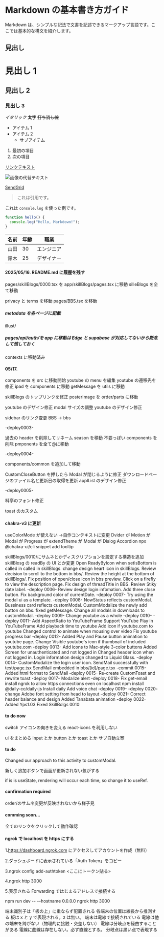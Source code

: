 # Markdown の基本書き方ガイド

Markdown は、シンプルな記法で文書を記述できるマークアップ言語です。ここでは基本的な構文を紹介します。

## 見出し

# 見出し 1

## 見出し 2

### 見出し 3

_イタリック_
**太字**
~~打ち消し線~~

- アイテム 1
- アイテム 2
  - サブアイテム

1. 最初の項目
2. 次の項目

[リンクテキスト](https://google.com)

![画像の代替テキスト](https://google.com)

[SendGrid](https://app.sendgrid.com/email_activity?_gl=1*10mbfns*_gcl_au*MTgyMzcxNTA5Ni4xNzUwMzMwNTY4*_ga*MTIzNTgzODU3Ny4xNzUwMzMwNTY4*_ga_8W5LR442LD*czE3NTAzNTAyMjkkbzMkZzEkdDE3NTAzNTYxMzgkajYwJGwwJGgw&filters=%22%22&isAndOperator=true&page=1)

> これは引用です。

これは `console.log` を使った例です。

```js
function hello() {
  console.log("Hello, Markdown!");
}
```

| 名前 | 年齢 | 職業       |
| ---- | ---- | ---------- |
| 山田 | 30   | エンジニア |
| 鈴木 | 25   | デザイナー |

#### 2025/05/16. README.md に履歴を残す

pages/skillBlogs/0000.tsx を app/skillBlogs/pages.tsx に移動
silleBlogs を全て移動

privacy と terms を移動
pages/BBS.tsx を移動

##### metadata を各ページに記載

illust/

##### pages/api/auth/を app に移動は Edge と supabase が対応してないから断念して残しておく

contexts に移動済み

#### 05/17.

components を src に移動開始
youtube の menu を編集
youtube の遷移先を修正
ipad を components に移動
getMessage を utils に移動

skillBlogs のトップリンクを修正
posterImage を order/parts に移動

youtube のデザイン修正
modal サイズの調整
youtube のデザイン修正

sidebar のリンク変更 BBS -> bbs

-deploy0003-

過去の header を削除してリネーム
season を移動
不要っぽい components を削除
pmponents を全て@に移動

-deploy0004-

components/common を追加して移動

CustomCloseButton を押したら Modal が閉じるように修正
ダウンロードページのファイル名と更新日の取得を更新
applList のデザイン修正

-deploy0005-

料亭のフォント修正

toast のカスタム

#### chakra-v3 に更新

useColorMode が使えない ->自作コンテキストに変更
Dvider が
Motion が
Modal が
Progress が
extendTheme が
Modal が Dialog
Accordion
npx @chakra-ui/cli snippet add tooltip

skillBlogs/0010/にサムネとかディスクリプションを設定する構造を追加
skillBlosg の readBy の UI とか変更
Open ReadyByIcon when setIsBottom is called in called in skillBlogs.
change design heart icon in skillBlogs.
Review decision to scroll to the bottom in bbs/.
Review the height at the bottom of skillBlogs/.
Fix position of open/close icon in bbs preview.
Click on a firefly to view the description page.
Fix design of threadTitle in BBS.
Review Stiky date label.
-deploy 0006-
Review design login infomation.
Add three close button.
Fix background color of currentDate.
-deploy 0007-
Try using the modal ui as a template.
-deploy 0008-
NowStatus reflects customModal.
Bussiness card reflects customModal.
CustomModalize the newly add button on bbs.
fixed getMessage.
Change all modals in downloads to customModal.
-deploy 0009-
Change youtube as a whole
-deploy 0010-
-deploy 0011-
Add AspectRatio to YouTubeFrame
Support YouTube Play in YouTubeFrame
Add playback time to youtube
Add icon if youtube.com to youtube
Changed control to animate when mousing over video
Fix youtube progress bar
-deploy 0012-
Added Play and Pause button animation to youtube page.
Change Visible youtube's icon if thumbnail of included youtube.com
-deploy 0013-
Add icons to Mac-style 3-color buttons
Added Screen for unauthenticated and not logged in
Changed header icon when not logged in.
Login information design changed to Liquid Glass.
-deploy 0014-
CustomModalize the login user icon.
SendMail successfully with test/page.tsx
SendMail embedded in bbs/[id]/page.tsx
-commit 0015-
Added html format to SendMail
-deploy 0015-
Re-create CustomToast and rewrite toast
-deploy 0017-
Modalize alert
-deploy 0018-
Fix get-email
install ngrok to allow https connections even on localhost
npm install @daily-co/daily-js
Install daily Add voice chat
-deploy 0019-
-deploy 0020-
change Adobe font setting from head to layout
-deploy 0021-
Correct header balance and design
Added Tanabata animation
-deploy 0022-
Added Yps1.03
Fixed SkillBolgs 0010

#### to do now

switch アイコンの向きを変える
react-icons を利用しない

ui をまとめる input とか button とか toast とか
サブ自動立案

#### to do

Changed our approach to this activity to customModal.

新しく追加ボタンで画面が更新されない気がする

if is is useState, rendering will occur each time, so change it to useRef.

#### confirmation required

order/のサムネ変更が反映されないから様子見

#### comming soon...

全てのリンクをクリックして動作確認

#### ngrok で localhost を https にする

1.https://dashboard.ngrok.com にアクセスしてアカウントを作成（無料）

2.ダッシュボードに表示されている「Auth Token」をコピー

3.ngrok config add-authtoken <ここにトークン貼る>

4.ngrok http 3000

5.表示される Forwarding ではじまるアドレスで接続する

npm run dev -- --hostname 0.0.0.0
ngrok http 3000

端末識別子は「板の上」に重ならず配置される
各端末の位置は線長から推測する
板は x と y で表現される。z は無い。
端末は電線で接続されている
電線は他の端末を跨がない（物理的に接触・交差しない）
電線は分岐点を経由することがある
電線に曲線は存在しない。必ず直線とする。
分岐点は黒い点で表現する
